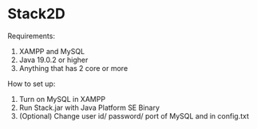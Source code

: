 # Stack2D
Requirements:
1. XAMPP and MySQL
2. Java 19.0.2 or higher
3. Anything that has 2 core or more

How to set up:
1. Turn on MySQL in XAMPP
2. Run Stack.jar with Java Platform SE Binary
3. (Optional) Change user id/ password/ port of MySQL and in config.txt
